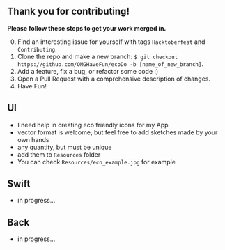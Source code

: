 ## Thank you for contributing!

**Please follow these steps to get your work merged in.**

0. Find an interesting issue for yourself with tags `Hacktoberfest` and `Contributing`.
1. Clone the repo and make a new branch: `$ git checkout https://github.com/OMGHaveFun/ecoDo -b [name_of_new_branch]`.
2. Add a feature, fix a bug, or refactor some code :)
3. Open a Pull Request with a comprehensive description of changes.
100. Have Fun!

## UI
* I need help in creating eco friendly icons for my App
* vector format is welcome, but feel free to add sketches made by your own hands
* any quantity, but must be unique
* add them to `Resources` folder
* You can check `Resources/eco_example.jpg` for example

## Swift
* in progress...

## Back
* in progress...

